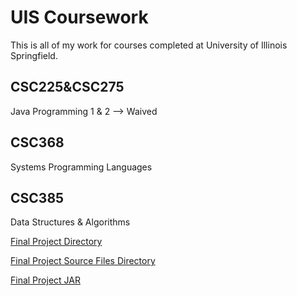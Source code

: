 UIS Coursework
==============

This is all of my work for courses completed at University of Illinois
Springfield.

CSC225&CSC275
-------------

Java Programming 1 & 2  --> Waived

CSC368
------

Systems Programming Languages

CSC385
------

Data Structures & Algorithms

[Final Project Directory](https://github.com/nnard1616/UIS/tree/master/CSC385/semesterProject)

[Final Project Source Files Directory](https://github.com/nnard1616/UIS/tree/master/CSC385/semesterProject/AntColonySimulation/src)

[Final Project JAR](https://github.com/nnard1616/UIS/raw/master/CSC385/semesterProject/AntColonySimulation/dist/AntColonySimulation.jar)


